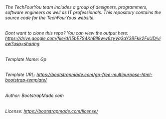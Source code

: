 
###### The TechFourYou team includes a group of designers, programmers, software engineers as well as IT professionals. This repository contains the source code for the TechFourYous website. 
###### Dont want to clone this repo? You can view the output here: https://drive.google.com/file/d/15bE7S4KhBil8ww6zyVq3aY3BFkk2FuUD/view?usp=sharing
###### Template Name: Gp
###### Template URL: https://bootstrapmade.com/gp-free-multipurpose-html-bootstrap-template/
###### Author: BootstrapMade.com
###### License: https://bootstrapmade.com/license/
